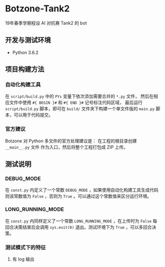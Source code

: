 Botzone-Tank2
===============
19年春季学期程设 AI 对抗赛 Tank2 的 bot



开发与测试环境
---------------
- Python 3.6.2



项目构建方法
---------------

### 自动化构建工具

在 `script/build.py` 中的 `PYs` 变量下依次添加需要合并的 `*.py` 文件，
然后在相应文件中使用 `#{ BEGIN }#` 和 `#{ END }#` 记号标注代码区域，
最后运行 `script/build.py` 脚本，即可在 `build/` 文件夹下构建一个单文件版的
`main.py` 脚本，可以用于代码提交。


### 官方建议

Botzone 对 Python 多文件的官方处理建议是： 在工程的根目录创建 `__main__.py` 文件
作为入口，然后将整个工程打包成 ZIP 上传。



测试说明
--------------

### DEBUG_MODE

在 `const.py` 内定义了一个常数 `DEBUG_MODE` ，如果使用自动化构建工具生成代码
则该常数值为 `False` ，否则为 `True` 。可以通过这个常数值来区分运行环境。


### LONG_RUNNING_MODE

在 `const.py` 内同样定义了一个常数 `LONG_RUNNING_MODE` ，在上传时为 `False`
每回合决策结束后会调用 `sys.exit(0)` 退出。测试环境下为 `True` ，可以多回合决策。


### 测试模式下的特征

1. 有 log 输出
